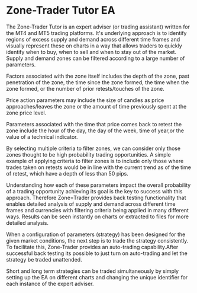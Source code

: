 # Zone-Trader Tutor EA

The Zone-Trader Tutor is an expert adviser \(or trading assistant\) written for the MT4 and MT5 trading platforms. It's underlying approach is to identify regions of excess supply and demand across different time frames and visually represent these on charts in a way that allows traders to quickly identify when to buy, when to sell and when to stay out of the market. Supply and demand zones can be filtered according to a large number of parameters.

Factors associated with the zone itself includes  the depth of the zone, past penetration of the zone, the time since the zone formed, the time when the zone formed, or the number of prior retests/touches of the zone.

Price action parameters may include the size of candles as price approaches/leaves the zone or the amount of time previously spent at the zone price level.

Parameters associated with the time that price comes back to retest the zone include the hour of the day, the day of the week, time of year,or the value of a technical indicator.

By selecting multiple criteria to filter zones, we can consider only those zones thought to be high probability trading opportunities. A simple example of applying criteria to filter zones is to include only those where trades taken on retests would be in line with the current trend as of the time of retest, which have a depth of less than 50 pips.

Understanding how each of these parameters impact the overall probability of a trading opportunity achieving its goal is the key to success with this approach. Therefore Zone=Trader provides back testing functionality that enables detailed analysis of supply and demand across different time frames and currencies with filtering criteria being applied in many different ways. Results can be seen instantly on charts or extracted to files for more detailed analysis.

When a configuration of parameters \(strategy\) has been designed for the given market conditions, the next step is to trade the strategy consistently. To facilitate this, Zone-Trader provides an auto-trading capability.After successful back testing its possible to just turn on auto-trading and let the strategy be traded unattended.

Short and long term strategies can be traded simultaneously by simply setting up the EA on different charts and changing the unique identifier for each instance of the expert adviser.

